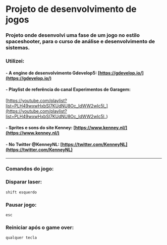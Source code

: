 # Projeto de desenvolvimento de jogos


### Projeto onde desenvolvi uma fase de um jogo no estilo spaceshooter, para o curso de análise e desenvolvimento de sistemas.
### Utilizei:
#### - A engine de desenvolvimento Gdevelop5: [https://gdevelop.io/](https://gdevelop.io/)
#### - Playlist de referência do canal Experimentos de Garagem: <br>
[https://youtube.com/playlist?list=PLH49wxwHxbSI7KUdNU8Oc_IdWW2wIc5l_](https://youtube.com/playlist?list=PLH49wxwHxbSI7KUdNU8Oc_IdWW2wIc5l_)
#### - Sprites e sons do site Kenney: [https://www.kenney.nl/](https://www.kenney.nl/)
#### - No Twitter @KenneyNL: [https://twitter.com/KenneyNL](https://twitter.com/KenneyNL)

<hr>

### Comandos do jogo:


### Disparar laser: 
	shift esquerdo


### Pausar jogo: 
	esc
	
	
### Reiniciar após o game over: 
	qualquer tecla

